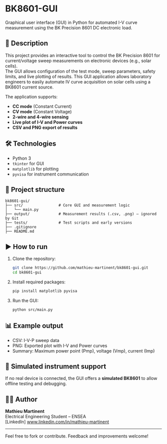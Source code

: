 # BK8601-GUI

Graphical user interface (GUI) in Python for automated I-V curve measurement using the BK Precision 8601 DC electronic load.

## 📌 Description

This project provides an interactive tool to control the BK Precision 8601 for current/voltage sweep measurements on electronic devices (e.g., solar cells).  
The GUI allows configuration of the test mode, sweep parameters, safety limits, and live plotting of results.
This GUI application allows laboratory engineers to easily automate IV curve acquisition on solar cells using a BK8601 current source.

The application supports:
- **CC mode** (Constant Current)
- **CV mode** (Constant Voltage)
- **2-wire and 4-wire sensing**
- **Live plot of I-V and Power curves**
- **CSV and PNG export of results**

## 🛠️ Technologies

- Python 3
- `tkinter` for GUI
- `matplotlib` for plotting
- `pyvisa` for instrument communication

## 📂 Project structure

```
bk8601-gui/
├── src/                # Core GUI and measurement logic
│   └── main.py
├── output/             # Measurement results (.csv, .png) – ignored by Git
├── tests/              # Test scripts and early versions
├── .gitignore
├── README.md
```

## ▶️ How to run

1. Clone the repository:
   ```bash
   git clone https://github.com/mathieu-martinent/bk8601-gui.git
   cd bk8601-gui
   ```

2. Install required packages:
   ```bash
   pip install matplotlib pyvisa
   ```

3. Run the GUI:
   ```bash
   python src/main.py
   ```

## 📊 Example output

- CSV: I-V-P sweep data
- PNG: Exported plot with I-V and Power curves
- Summary: Maximum power point (Pmp), voltage (Vmp), current (Imp)

## 🧪 Simulated instrument support

If no real device is connected, the GUI offers a **simulated BK8601** to allow offline testing and debugging.

## 🧑‍💻 Author

**Mathieu Martinent**  
Electrical Engineering Student – ENSEA  
[LinkedIn] www.linkedin.com/in/mathieu-martinent

---

Feel free to fork or contribute. Feedback and improvements welcome!
